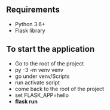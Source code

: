 ## Requirements
- Python 3.6+
- Flask library

## To start the application
- Go to the root of the project
- py -3 -m venv venv
- go under venv/Scripts
- run activate script
- come back to the root of the project
- set FLASK_APP=hello
- <b>flask run</b>